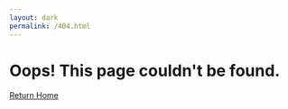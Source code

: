 ```yaml
---
layout: dark
permalink: /404.html
---
```


# Oops! This page couldn't be found.


[Return Home](http://128keaton.com)
